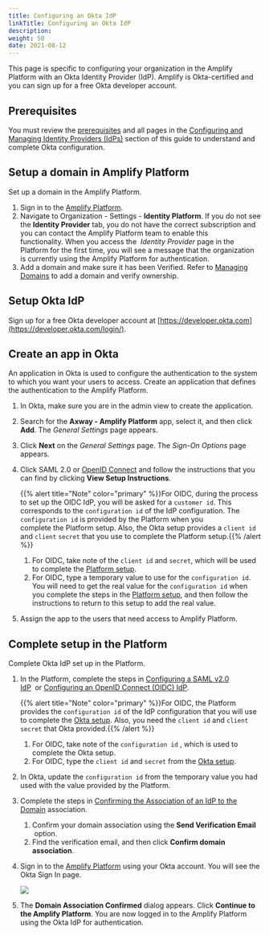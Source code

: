 ```yaml
---
title: Configuring an Okta IdP
linkTitle: Configuring an Okta IdP
description: 
weight: 50
date: 2021-08-12
---
```


This page is specific to configuring your organization in the Amplify Platform with an Okta Identity Provider (IdP). Amplify is Okta-certified and you can sign up for a free Okta developer account.

## Prerequisites

You must review the [prerequisites](/docs/management_guide/configuring_and_managing_identity_providers/getting_started_with_identity_providers/#prerequisites) and all pages in the [Configuring and Managing Identity Providers (IdPs)](/docs/management_guide/configuring_and_managing_identity_providers/) section of this guide to understand and complete Okta configuration.

## Setup a domain in Amplify Platform

Set up a domain in the Amplify Platform.

1. Sign in to the [Amplify Platform](https://platform.axway.com/).
2. Navigate to Organization - Settings - **Identity Platform**. If you do not see the **Identity Provider** tab, you do not have the correct subscription and you can contact the Amplify Platform team to enable this functionality. When you access the  _Identity Provider_ page in the Platform for the first time, you will see a message that the organization is currently using the Amplify Platform for authentication.
3. Add a domain and make sure it has been Verified. Refer to [Managing Domains](/docs/management_guide/configuring_and_managing_identity_providers/managing_domains/) to add a domain and verify ownership.

## Setup Okta IdP

Sign up for a free Okta developer account at [https://developer.okta.com](https://developer.okta.com/login/).

## Create an app in Okta

An application in Okta is used to configure the authentication to the system to which you want your users to access. Create an application that defines the authentication to the Amplify Platform.

1. In Okta, make sure you are in the admin view to create the application.
2. Search for the **Axway - Amplify Platform** app, select it, and then click **Add**. The _General Settings_ page appears.
3. Click **Next** on the _General Settings_ page. The _Sign-On Options_ page appears.
4. Click SAML 2.0 or [OpenID Connect](https://devblog.axway.com/apis/understand-your-api-security-need-oauth-or-openid-connect/) and follow the instructions that you can find by clicking **View Setup Instructions**.

    {{% alert title="Note" color="primary" %}}For OIDC, during the process to set up the OIDC IdP, you will be asked for a `customer id`. This corresponds to the `configuration id` of the IdP configuration. The `configuration id` is provided by the Platform when you complete the Platform setup. Also, the Okta setup provides a `client id` and `client` `secret` that you use to complete the Platform setup.{{% /alert %}}

    1. For OIDC, take note of the `client id` and `secret`, which will be used to complete the [Platform setup](#complete-setup-in-the-platform).
    2. For OIDC, type a temporary value to use for the `configuration id`. You will need to get the real value for the `configuration id` when you complete the steps in the [Platform setup](#complete-setup-in-the-platform), and then follow the instructions to return to this setup to add the real value.

5. Assign the app to the users that need access to Amplify Platform.

## Complete setup in the Platform

Complete Okta IdP set up in the Platform.

1. In the Platform, complete the steps in [Configuring a SAML v2.0 IdP](/docs/management_guide/configuring_and_managing_identity_providers/managing_identity_provider_configuration/configuring_a_saml_v2.0_idp/)  or [Configuring an OpenID Connect (OIDC) IdP](/docs/management_guide/configuring_and_managing_identity_providers/managing_identity_provider_configuration/configuring_an_openid_connect_idp/).

    {{% alert title="Note" color="primary" %}}For OIDC, the Platform provides the `configuration id` of the IdP configuration that you will use to complete the [Okta setup](#create-an-app-in-okta). Also, you need the `client id` and `client secret` that Okta provided.{{% /alert %}}

    1. For OIDC, take note of the `configuration id` , which is used to complete the Okta setup.
    2. For OIDC, type the `client id` and `secret` from the [Okta setup](#create-an-app-in-okta).
2. In Okta, update the `configuration id` from the temporary value you had used with the value provided by the Platform.
3. Complete the steps in [Confirming the Association of an IdP to the Domain](/docs/management_guide/configuring_and_managing_identity_providers/enabling_identity_provider_configuration/confirming_the_association_of_an_idp_to_the_domain/) association.
    1. Confirm your domain association using the **Send Verification Email**  option.
    2. Find the verification email, and then click **Confirm domain association**.
4. Sign in to the [Amplify Platform](https://platform.axway.com/) using your Okta account. You will see the Okta Sign In page.

    ![](/Images/okta_sign_in.png)
5. The **Domain Association Confirmed** dialog appears. Click **Continue to the Amplify Platform**.
    You are now logged in to the Amplify Platform using the Okta IdP for authentication.
